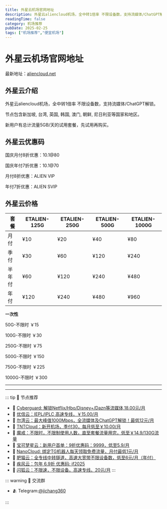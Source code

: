 ```yaml
---
title: 外星云机场官网地址
description: 外星云aliencloud机场，全中转1倍率 不限设备数，支持流媒体/ChatGPT解锁。
readingTime: false
category: 机场推荐
pubDate: 2025-02-25
tags: ["机场推荐","便宜机场"]
---
```


# 外星云机场官网地址

最新地址：[aliencloud.net](https://a.suola.link/youxinyun)

## 外星云介绍

外星云aliencloud机场，全中转1倍率 不限设备数，支持流媒体/ChatGPT解锁。

节点包含新加坡, 台湾, 英国, 韩国, 澳门, 朝鲜, 尼日利亚等国家和地区。

新用户有总计流量5GB/天的试用套餐，先试用再购买。

## 外星云优惠码

国庆月付8折优惠：10.1@80

国庆年付7折优惠：10.1@70

月付8折优惠：ALIEN VIP

年付7折优惠：ALIEN SVIP

## 外星云价格

|套餐|ETALIEN-125G|ETALIEN-250G|ETALIEN-500G|ETALIEN-1000G|
|----|----|----|----|----|
|月付|¥10|¥20|¥40|¥80|
|季付|¥30|¥60|¥120|¥240|
|半年付|¥60|¥120|¥240|¥480|
|年付|¥120|¥240|¥480|¥960|

**一次性**

50G-不限时 ￥15

100G-不限时 ￥30

250G-不限时 ￥75

500G-不限时 ￥150

750G-不限时 ￥225

1000G-不限时 ￥300

---------
---------

::: tip 🎉 节点推荐
- 🚀 [Cyberguard: 解锁Netflix/Hbo/Disney+/Dazn等流媒体,18.00元/月](https://www.cyberguard.best/#/register?code=XsreC0T5)<br>
- 🚀 [优信云：IEPL/IPLC 高速专线，￥15.00/月](https://www.优信云.com/#/register?code=JRtE5uIV)<br>
- 🚀 [尔湾云：最大峰值1000Mbps，全流媒体及ChatGPT解锁！最低12元/月](https://erwan6.net/auth/register?code=BoObCd)<br>
- 🚀 [TNTCloud：新开机场，季付30，每月低至￥10.00/月](https://haibing822.tntvipaff.cc/#/register?code=GtjJVgml)<br>
- 🚀 [魔戒：不限时，不限制使用人数，直至套餐流量用完，低至￥14.9/130G流量](https://mojie.app/#/register?code=sSdtPtLo)<br>
- 🚀 [宝可梦星云：新用户首单：9折优惠码：9999，低至5.9/月 ](https://love.521pokemon.com/register?code=56ERkkxp)<br>
- 🚀 [NanoCloud: 绑定TG机器人每天领取免费流量，月付最低1元/月](https://edu.uodoo.bid/auth/register?code=JMiOQDHf)<br>
- 🚀 [肥猫云：全专线中转隧道，高速大宽带不限设备数，低至6元/月（年付）](https://fchb1188.fcvipaff.cc/register?aff=X1vZd2wf)<br>
- 🚀 [疾风云：包年 6.9折 优惠码: jf2025](https://homes.tr25.cn?code=ReCm)<br>
- 🚀 [闪狐云：不限速，不限设备。高速专线。20元/月](https://inv02.ffaff.cc/register?aff=WQApz2pv)
:::

::: warning  💬 交流群

- 🫂 Telegram:[@jichang360](https://t.me/jichang360)

:::
